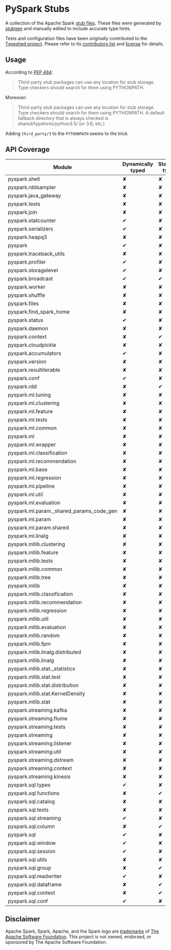# PySpark Stubs

A collection of the Apache Spark [stub files](https://www.python.org/dev/peps/pep-0484/#stub-files). These files were generated by [stubgen](https://github.com/python/mypy/blob/master/mypy/stubgen.py) and manually edited to include accurate type hints.

Tests and configuration files have been originally contributed to the [Typeshed project](https://github.com/python/typeshed/). Please refer to its [contributors list](https://github.com/python/typeshed/graphs/contributors) and [license](https://github.com/python/typeshed/blob/master/LICENSE) for details.


## Usage

According to [PEP 484](https://www.python.org/dev/peps/pep-0484/#storing-and-distributing-stub-files): 

> Third-party stub packages can use any location for stub storage. Type checkers should search for them using PYTHONPATH. 

Moreover:

> Third-party stub packages can use any location for stub storage. Type checkers should search for them using PYTHONPATH. A default fallback directory that is always checked is shared/typehints/python3.5/ (or 3.6, etc.)

Adding `third_party/3` to the `PYTHONPATH` seems to the trick.

## API Coverage

| Module                                      | Dynamically typed | Statically typed | Notes            |
|---------------------------------------------|-------------------|------------------|------------------|
| pyspark.shell                               | ✘                 | ✘                |                  |
| pyspark.rddsampler                          | ✘                 | ✘                |                  |
| pyspark.java\_gateway                       | ✘                 | ✘                |                  |
| pyspark.tests                               | ✘                 | ✘                |                  |
| pyspark.join                                | ✘                 | ✘                |                  |
| pyspark.statcounter                         | ✔                 | ✘                |                  |
| pyspark.serializers                         | ✔                 | ✘                |                  |
| pyspark.heapq3                              | ✘                 | ✘                |                  |
| pyspark                                     | ✔                 | ✘                |                  |
| pyspark.traceback\_utils                    | ✘                 | ✘                |                  |
| pyspark.profiler                            | ✔                 | ✘                |                  |
| pyspark.storagelevel                        | ✔                 | ✘                |                  |
| pyspark.broadcast                           | ✔                 | ✔                | Mixed            |
| pyspark.worker                              | ✘                 | ✘                |                  |
| pyspark.shuffle                             | ✘                 | ✘                |                  |
| pyspark.files                               | ✘                 | ✘                |                  |
| pyspark.find\_spark\_home                   | ✘                 | ✘                |                  |
| pyspark.status                              | ✔                 | ✘                |                  |
| pyspark.daemon                              | ✘                 | ✘                |                  |
| pyspark.context                             | ✘                 | ✔                |                  |
| pyspark.cloudpickle                         | ✘                 | ✘                |                  |
| pyspark.accumulators                        | ✔                 | ✘                |                  |
| pyspark.version                             | ✘                 | ✘                |                  |
| pyspark.resultiterable                      | ✘                 | ✘                |                  |
| pyspark.conf                                | ✔                 | ✘                |                  |
| pyspark.rdd                                 | ✘                 | ✔                |                  |
| pyspark.ml.tuning                           | ✘                 | ✘                |                  |
| pyspark.ml.clustering                       | ✘                 | ✘                |                  |
| pyspark.ml.feature                          | ✘                 | ✘                |                  |
| pyspark.ml.tests                            | ✘                 | ✘                |                  |
| pyspark.ml.common                           | ✘                 | ✘                |                  |
| pyspark.ml                                  | ✘                 | ✘                |                  |
| pyspark.ml.wrapper                          | ✘                 | ✘                |                  |
| pyspark.ml.classification                   | ✘                 | ✘                |                  |
| pyspark.ml.recommendation                   | ✘                 | ✘                |                  |
| pyspark.ml.base                             | ✘                 | ✘                |                  |
| pyspark.ml.regression                       | ✘                 | ✘                |                  |
| pyspark.ml.pipeline                         | ✘                 | ✘                |                  |
| pyspark.ml.util                             | ✘                 | ✘                |                  |
| pyspark.ml.evaluation                       | ✘                 | ✘                |                  |
| pyspark.ml.param._shared_params\_code\_gen  | ✘                 | ✘                |                  |
| pyspark.ml.param                            | ✘                 | ✘                |                  |
| pyspark.ml.param.shared                     | ✘                 | ✘                |                  |
| pyspark.ml.linalg                           | ✘                 | ✘                |                  |
| pyspark.mllib.clustering                    | ✘                 | ✘                |                  |
| pyspark.mllib.feature                       | ✘                 | ✘                |                  |
| pyspark.mllib.tests                         | ✘                 | ✘                |                  |
| pyspark.mllib.common                        | ✘                 | ✘                |                  |
| pyspark.mllib.tree                          | ✘                 | ✘                |                  |
| pyspark.mllib                               | ✘                 | ✘                |                  |
| pyspark.mllib.classification                | ✘                 | ✘                |                  |
| pyspark.mllib.recommendation                | ✘                 | ✘                |                  |
| pyspark.mllib.regression                    | ✘                 | ✘                |                  |
| pyspark.mllib.util                          | ✘                 | ✘                |                  |
| pyspark.mllib.evaluation                    | ✘                 | ✘                |                  |
| pyspark.mllib.random                        | ✘                 | ✘                |                  |
| pyspark.mllib.fpm                           | ✘                 | ✘                |                  |
| pyspark.mllib.linalg.distributed            | ✘                 | ✘                |                  |
| pyspark.mllib.linalg                        | ✘                 | ✘                |                  |
| pyspark.mllib.stat._statistics              | ✘                 | ✘                |                  |
| pyspark.mllib.stat.test                     | ✘                 | ✘                |                  |
| pyspark.mllib.stat.distribution             | ✘                 | ✘                |                  |
| pyspark.mllib.stat.KernelDensity            | ✘                 | ✘                |                  |
| pyspark.mllib.stat                          | ✘                 | ✘                |                  |
| pyspark.streaming.kafka                     | ✘                 | ✘                |                  |
| pyspark.streaming.flume                     | ✘                 | ✘                |                  |
| pyspark.streaming.tests                     | ✘                 | ✘                |                  |
| pyspark.streaming                           | ✘                 | ✘                |                  |
| pyspark.streaming.listener                  | ✘                 | ✘                |                  |
| pyspark.streaming.util                      | ✘                 | ✘                |                  |
| pyspark.streaming.dstream                   | ✘                 | ✘                |                  |
| pyspark.streaming.context                   | ✘                 | ✘                |                  |
| pyspark.streaming.kinesis                   | ✘                 | ✘                |                  |
| pyspark.sql.types                           | ✔                 | ✘                |                  |
| pyspark.sql.functions                       | ✘                 | ✔                |                  |
| pyspark.sql.catalog                         | ✘                 | ✘                |                  |
| pyspark.sql.tests                           | ✘                 | ✘                |                  |
| pyspark.sql.streaming                       | ✔                 | ✘                |                  |
| pyspark.sql.column                          | ✘                 | ✔                |                  |
| pyspark.sql                                 | ✔                 | ✘                |                  |
| pyspark.sql.window                          | ✔                 | ✘                |                  |
| pyspark.sql.session                         | ✔                 | ✘                |                  |
| pyspark.sql.utils                           | ✘                 | ✘                |                  |
| pyspark.sql.group                           | ✘                 | ✔                |                  |
| pyspark.sql.readwriter                      | ✔                 | ✘                |                  |
| pyspark.sql.dataframe                       | ✘                 | ✔                |                  |
| pyspark.sql.context                         | ✘                 | ✔                |                  |
| pyspark.sql.conf                            | ✔                 | ✘                |                  |




## Disclaimer

Apache Spark, Spark, Apache, and the Spark logo are <a href="https://www.apache.org/foundation/marks/">trademarks</a> of
  <a href="http://www.apache.org">The Apache Software Foundation</a>. This project is not owned, endorsed, or sponsored by The Apache Software Foundation.
